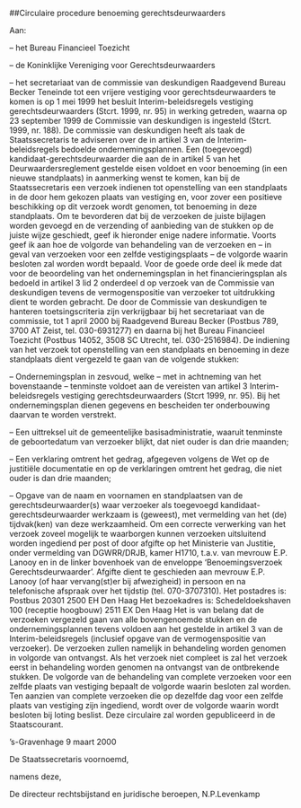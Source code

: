 <meta http-equiv='Content-Type' content='text/html; charset=utf-8' />

##Circulaire procedure benoeming gerechtsdeurwaarders

Aan:  

– het Bureau Financieel Toezicht  

– de Koninklijke Vereniging voor Gerechtsdeurwaarders  

– het secretariaat van de commissie van deskundigen Raadgevend Bureau Becker       Teneinde tot een vrijere vestiging voor gerechtsdeurwaarders te komen is op 1 mei 1999 het besluit Interim-beleidsregels vestiging gerechtsdeurwaarders (Stcrt. 1999, nr. 95) in werking getreden, waarna op 23 september 1999 de Commissie van deskundigen is ingesteld (Stcrt. 1999, nr. 188). De commissie van deskundigen heeft als taak de Staatssecretaris te adviseren over de in artikel 3 van de Interim-beleidsregels bedoelde ondernemingsplannen. Een (toegevoegd) kandidaat-gerechtsdeurwaarder die aan de in artikel 5 van het Deurwaardersreglement gestelde eisen voldoet en voor benoeming (in een nieuwe standplaats) in aanmerking wenst te komen, kan bij de Staatssecretaris een verzoek indienen tot openstelling van een standplaats in de door hem gekozen plaats van vestiging en, voor zover een positieve beschikking op dit verzoek wordt genomen, tot benoeming in deze standplaats. Om te bevorderen dat bij de verzoeken de juiste bijlagen worden gevoegd en de verzending of aanbieding van de stukken op de juiste wijze geschiedt, geef ik hieronder enige nadere informatie. Voorts geef ik aan hoe de volgorde van behandeling van de verzoeken en – in geval van verzoeken voor een zelfde vestigingsplaats – de volgorde waarin besloten zal worden wordt bepaald. Voor de goede orde deel ik mede dat voor de beoordeling van het ondernemingsplan in het financieringsplan als bedoeld in artikel 3 lid 2 onderdeel d op verzoek van de Commissie van deskundigen tevens de vermogenspositie van verzoeker tot uitdrukking dient te worden gebracht. De door de Commissie van deskundigen te hanteren toetsingscriteria zijn verkrijgbaar bij het secretariaat van de commissie, tot 1 april 2000 bij Raadgevend Bureau Becker (Postbus 789, 3700 AT Zeist, tel. 030-6931277) en daarna bij het Bureau Financieel Toezicht (Postbus 14052, 3508 SC Utrecht, tel. 030-2516984). De indiening van het verzoek tot openstelling van een standplaats en benoeming in deze standplaats dient vergezeld te gaan van de volgende stukken: 

– Ondernemingsplan in zesvoud, welke – met in achtneming van het bovenstaande – tenminste voldoet aan de vereisten van artikel 3 Interim-beleidsregels vestiging gerechtsdeurwaarders (Stcrt 1999, nr. 95). Bij het ondernemingsplan dienen gegevens en bescheiden ter onderbouwing daarvan te worden verstrekt.  

– Een uittreksel uit de gemeentelijke basisadministratie, waaruit tenminste de geboortedatum van verzoeker blijkt, dat niet ouder is dan drie maanden;  

– Een verklaring omtrent het gedrag, afgegeven volgens de Wet op de justitiële documentatie en op de verklaringen omtrent het gedrag, die niet ouder is dan drie maanden;  

– Opgave van de naam en voornamen en standplaatsen van de gerechtsdeurwaarder(s) waar verzoeker als toegevoegd kandidaat-gerechtsdeurwaarder werkzaam is (geweest), met vermelding van het (de) tijdvak(ken) van deze werkzaamheid.   Om een correcte verwerking van het verzoek zoveel mogelijk te waarborgen kunnen verzoeken uitsluitend worden ingediend per post of door afgifte op het Ministerie van Justitie, onder vermelding van DGWRR/DRJB, kamer H1710, t.a.v. van mevrouw E.P. Lanooy en in de linker bovenhoek van de enveloppe ‘Benoemingsverzoek Gerechtsdeurwaarder’. Afgifte dient te geschieden aan mevrouw E.P. Lanooy (of haar vervang(st)er bij afwezigheid) in persoon en na telefonische afspraak over het tijdstip (tel. 070-3707310). Het postadres is: Postbus 20301 2500 EH Den Haag Het bezoekadres is: Schedeldoekshaven 100 (receptie hoogbouw) 2511 EX Den Haag Het is van belang dat de verzoeken vergezeld gaan van alle bovengenoemde stukken en de ondernemingsplannen tevens voldoen aan het gestelde in artikel 3 van de Interim-beleidsregels (inclusief opgave van de vermogenspositie van verzoeker). De verzoeken zullen namelijk in behandeling worden genomen in volgorde van ontvangst. Als het verzoek niet compleet is zal het verzoek eerst in behandeling worden genomen na ontvangst van de ontbrekende stukken. De volgorde van de behandeling van complete verzoeken voor een zelfde plaats van vestiging bepaalt de volgorde waarin besloten zal worden. Ten aanzien van complete verzoeken die op dezelfde dag voor een zelfde plaats van vestiging zijn ingediend, wordt over de volgorde waarin wordt besloten bij loting beslist.     Deze circulaire zal worden gepubliceerd in de Staatscourant.   

’s-Gravenhage 
9 maart 2000    

De 
Staatssecretaris voornoemd, 

namens deze,   

De 
directeur rechtsbijstand en juridische beroepen, 
N.P.Levenkamp   
